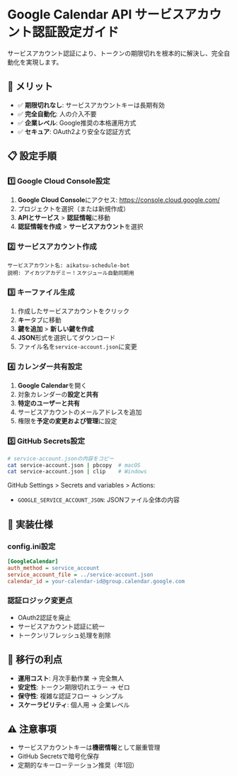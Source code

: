 # Google Calendar API サービスアカウント認証設定ガイド

サービスアカウント認証により、トークンの期限切れを根本的に解決し、完全自動化を実現します。

## 🎯 メリット

- ✅ **期限切れなし**: サービスアカウントキーは長期有効
- ✅ **完全自動化**: 人の介入不要
- ✅ **企業レベル**: Google推奨の本格運用方式
- ✅ **セキュア**: OAuth2より安全な認証方式

## 📋 設定手順

### 1️⃣ Google Cloud Console設定

1. **Google Cloud Console**にアクセス: https://console.cloud.google.com/
2. プロジェクトを選択（または新規作成）
3. **APIとサービス** > **認証情報**に移動
4. **認証情報を作成** > **サービスアカウント**を選択

### 2️⃣ サービスアカウント作成

```
サービスアカウント名: aikatsu-schedule-bot
説明: アイカツアカデミー！スケジュール自動同期用
```

### 3️⃣ キーファイル生成

1. 作成したサービスアカウントをクリック
2. **キー**タブに移動
3. **鍵を追加** > **新しい鍵を作成**
4. **JSON**形式を選択してダウンロード
5. ファイル名を`service-account.json`に変更

### 4️⃣ カレンダー共有設定

1. **Google Calendar**を開く
2. 対象カレンダーの**設定と共有**
3. **特定のユーザーと共有**
4. サービスアカウントのメールアドレスを追加
5. 権限を**予定の変更および管理**に設定

### 5️⃣ GitHub Secrets設定

```bash
# service-account.jsonの内容をコピー
cat service-account.json | pbcopy  # macOS
cat service-account.json | clip    # Windows
```

GitHub Settings > Secrets and variables > Actions:
- `GOOGLE_SERVICE_ACCOUNT_JSON`: JSONファイル全体の内容

## 🔧 実装仕様

### config.ini設定
```ini
[GoogleCalendar]
auth_method = service_account
service_account_file = ../service-account.json
calendar_id = your-calendar-id@group.calendar.google.com
```

### 認証ロジック変更点
- OAuth2認証を廃止
- サービスアカウント認証に統一
- トークンリフレッシュ処理を削除

## 🚀 移行の利点

- **運用コスト**: 月次手動作業 → 完全無人
- **安定性**: トークン期限切れエラー → ゼロ
- **保守性**: 複雑な認証フロー → シンプル
- **スケーラビリティ**: 個人用 → 企業レベル

## ⚠️ 注意事項

- サービスアカウントキーは**機密情報**として厳重管理
- GitHub Secretsで暗号化保存
- 定期的なキーローテーション推奨（年1回） 